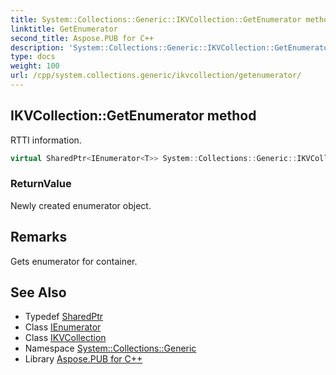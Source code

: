 ```yaml
---
title: System::Collections::Generic::IKVCollection::GetEnumerator method
linktitle: GetEnumerator
second_title: Aspose.PUB for C++
description: 'System::Collections::Generic::IKVCollection::GetEnumerator method. RTTI information in C++.'
type: docs
weight: 100
url: /cpp/system.collections.generic/ikvcollection/getenumerator/
---
```

## IKVCollection::GetEnumerator method


RTTI information.

```cpp
virtual SharedPtr<IEnumerator<T>> System::Collections::Generic::IKVCollection<T>::GetEnumerator() override=0
```


### ReturnValue

Newly created enumerator object.
## Remarks


Gets enumerator for container. 
## See Also

* Typedef [SharedPtr](../../../system/sharedptr/)
* Class [IEnumerator](../../ienumerator/)
* Class [IKVCollection](../)
* Namespace [System::Collections::Generic](../../)
* Library [Aspose.PUB for C++](../../../)
